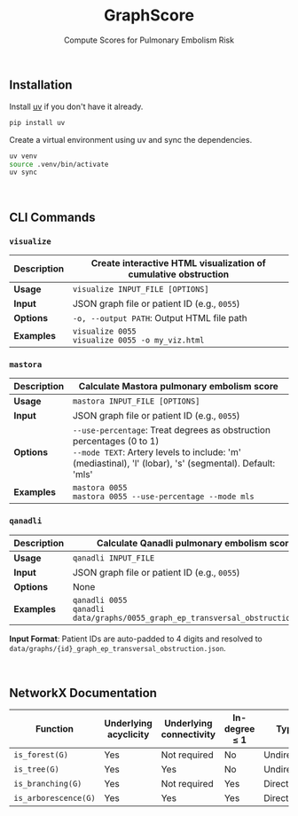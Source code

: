 <div align="center">

# GraphScore

Compute Scores for Pulmonary Embolism Risk

</div>

&#160;

## Installation

Install [uv](https://docs.astral.sh/uv/) if you don't have it already.

```bash
pip install uv
```

Create a virtual environment using uv and sync the dependencies.

```bash
uv venv
source .venv/bin/activate
uv sync
```

&#160;

## CLI Commands

### `visualize`

| **Description** | Create interactive HTML visualization of cumulative obstruction |
| --------------- | --------------------------------------------------------------- |
| **Usage**       | `visualize INPUT_FILE [OPTIONS]`                                |
| **Input**       | JSON graph file or patient ID (e.g., `0055`)                    |
| **Options**     | `-o, --output PATH`: Output HTML file path                      |
| **Examples**    | `visualize 0055`<br>`visualize 0055 -o my_viz.html`             |

### `mastora`

| **Description** | Calculate Mastora pulmonary embolism score                                                                                                                                        |
|-----------------|-----------------------------------------------------------------------------------------------------------------------------------------------------------------------------------|
| **Usage**       | `mastora INPUT_FILE [OPTIONS]`                                                                                                                                                    |
| **Input**       | JSON graph file or patient ID (e.g., `0055`)                                                                                                                                      |
| **Options**     | `--use-percentage`: Treat degrees as obstruction percentages (0 to 1)<br>`--mode TEXT`: Artery levels to include: 'm' (mediastinal), 'l' (lobar), 's' (segmental). Default: 'mls' |
| **Examples**    | `mastora 0055`<br>`mastora 0055 --use-percentage --mode mls`                                                                                                                      |

### `qanadli`

| **Description** | Calculate Qanadli pulmonary embolism score                                         |
| --------------- | ---------------------------------------------------------------------------------- |
| **Usage**       | `qanadli INPUT_FILE`                                                               |
| **Input**       | JSON graph file or patient ID (e.g., `0055`)                                       |
| **Options**     | None                                                                               |
| **Examples**    | `qanadli 0055`<br>`qanadli data/graphs/0055_graph_ep_transversal_obstruction.json` |

**Input Format**: Patient IDs are auto-padded to 4 digits and resolved to `data/graphs/{id}_graph_ep_transversal_obstruction.json`.

&#160;

## NetworkX Documentation

| Function             | Underlying acyclicity | Underlying connectivity | In-degree ≤ 1 | Type       | Morgane's graphs compatibility |
| -------------------- | --------------------- | ----------------------- | ------------- | ---------- | ------------------------------ |
| `is_forest(G)`       | Yes                   | Not required            | No            | Undirected | Yes                            |
| `is_tree(G)`         | Yes                   | Yes                     | No            | Undirected | Yes                            |
| `is_branching(G)`    | Yes                   | Not required            | Yes           | Directed   | Yes                            |
| `is_arborescence(G)` | Yes                   | Yes                     | Yes           | Directed   | Yes                            |

